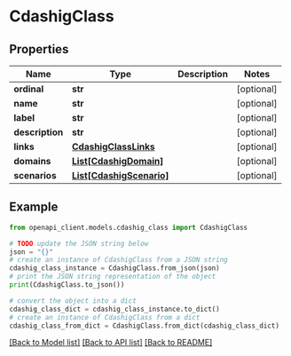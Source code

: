 # CdashigClass


## Properties

Name | Type | Description | Notes
------------ | ------------- | ------------- | -------------
**ordinal** | **str** |  | [optional] 
**name** | **str** |  | [optional] 
**label** | **str** |  | [optional] 
**description** | **str** |  | [optional] 
**links** | [**CdashigClassLinks**](CdashigClassLinks.md) |  | [optional] 
**domains** | [**List[CdashigDomain]**](CdashigDomain.md) |  | [optional] 
**scenarios** | [**List[CdashigScenario]**](CdashigScenario.md) |  | [optional] 

## Example

```python
from openapi_client.models.cdashig_class import CdashigClass

# TODO update the JSON string below
json = "{}"
# create an instance of CdashigClass from a JSON string
cdashig_class_instance = CdashigClass.from_json(json)
# print the JSON string representation of the object
print(CdashigClass.to_json())

# convert the object into a dict
cdashig_class_dict = cdashig_class_instance.to_dict()
# create an instance of CdashigClass from a dict
cdashig_class_from_dict = CdashigClass.from_dict(cdashig_class_dict)
```
[[Back to Model list]](../README.md#documentation-for-models) [[Back to API list]](../README.md#documentation-for-api-endpoints) [[Back to README]](../README.md)


